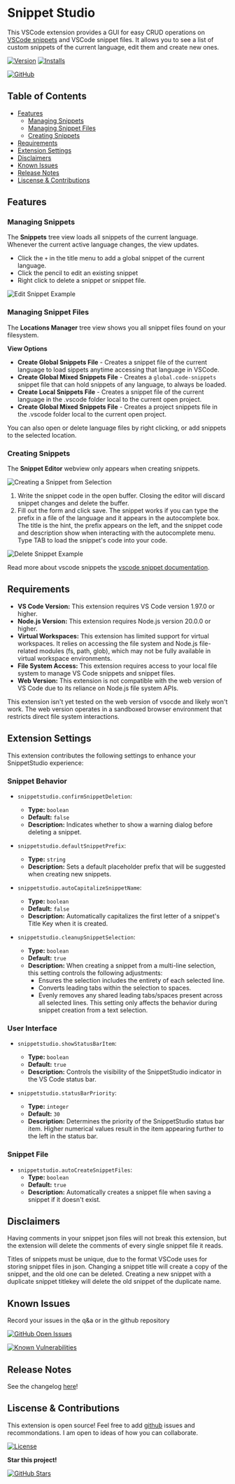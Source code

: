 # Snippet Studio

This VSCode extension provides a GUI for easy CRUD operations on [VSCode snippets](https://code.visualstudio.com/docs/editor/userdefinedsnippets) and VSCode snippet files. It allows you to see a list of custom snippets of the current language, edit them and create new ones.

[![Version](https://vsmarketplacebadges.dev/version/AlexDombroski.snippetstudio)]() [![Installs](https://vsmarketplacebadges.dev/installs/AlexDombroski.snippetstudio)]()

[![GitHub](https://img.shields.io/badge/GitHub-Repo-blue?logo=github)](https://github.com/alexanderdombroski/snippetstudio)

## Table of Contents

- [Features](#features)
    - [Managing Snippets](#managing-snippets)
    - [Managing Snippet Files](#managing-snippet-files)
    - [Creating Snippets](#creating-snippets)
- [Requirements](#requirements)
- [Extension Settings](#extension-settings)
- [Disclaimers](#disclaimers)
- [Known Issues](#known-issues)
- [Release Notes](#release-notes)
- [Liscense & Contributions](#liscense--contributions)

## Features

### Managing Snippets

The **Snippets** tree view loads all snippets of the current language. Whenever the current active language changes, the view updates.

* Click the `+` in the title menu to add a global snippet of the current language.
* Click the pencil to edit an existing snippet
* Right click to delete a snippet or snippet file.

![Edit Snippet Example](https://raw.githubusercontent.com/alexanderdombroski/snippetstudio/refs/heads/main/public/examples/edit.gif)

### Managing Snippet Files

The **Locations Manager** tree view shows you all snippet files found on your filesystem. 

**View Options**
* **Create Global Snippets File** - Creates a snippet file of the current language to load sippets anytime accessing that language in VSCode.
* **Create Global Mixed Snippets File** - Creates a `global.code-snippets` snippet file that can hold snippets of any language, to always be loaded.
* **Create Local Snippets File** - Creates a snippet file of the current language in the .vscode folder local to the current open project.
* **Create Global Mixed Snippets File** - Creates a project snippets file in the .vscode folder local to the current open project.

You can also open or delete language files by right clicking, or add snippets to the selected location.

### Creating Snippets

The **Snippet Editor** webview only appears when creating snippets.

![Creating a Snippet from Selection](https://raw.githubusercontent.com/alexanderdombroski/snippetstudio/refs/heads/main/public/examples/selection.gif)

1. Write the snippet code in the open buffer. Closing the editor will discard snippet changes and delete the buffer.
2. Fill out the form and click save. The snippet works if you can type the prefix in a file of the language and it appears in the autocomplete box. The title is the hint, the prefix appears on the left, and the snippet code and description show when interacting with the autocomplete menu. Type TAB to load the snippet's code into your code.

![Delete Snippet Example](https://raw.githubusercontent.com/alexanderdombroski/snippetstudio/refs/heads/main/public/examples/delete.gif)

Read more about vscode snippets the [vscode snippet documentation](https://code.visualstudio.com/docs/editor/userdefinedsnippets).

## Requirements

* **VS Code Version:** This extension requires VS Code version 1.97.0 or higher.
* **Node.js Version:** This extension requires Node.js version 20.0.0 or higher.
* **Virtual Workspaces:** This extension has limited support for virtual workspaces. It relies on accessing the file system and Node.js file-related modules (fs, path, glob), which may not be fully available in virtual workspace environments.
* **File System Access:** This extension requires access to your local file system to manage VS Code snippets and snippet files.
* **Web Version:** This extension is not compatible with the web version of VS Code due to its reliance on Node.js file system APIs.

This extension isn't yet tested on the web version of vsocde and likely won't work. The web version operates in a sandboxed browser environment that restricts direct file system interactions.

## Extension Settings

This extension contributes the following settings to enhance your SnippetStudio experience:

### Snippet Behavior

* `snippetstudio.confirmSnippetDeletion`:
    * **Type:** `boolean`
    * **Default:** `false`
    * **Description:** Indicates whether to show a warning dialog before deleting a snippet.

* `snippetstudio.defaultSnippetPrefix`:
    * **Type:** `string`
    * **Description:** Sets a default placeholder prefix that will be suggested when creating new snippets.

* `snippetstudio.autoCapitalizeSnippetName`:
    * **Type:** `boolean`
    * **Default:** `false`
    * **Description:** Automatically capitalizes the first letter of a snippet's Title Key when it is created.

* `snippetstudio.cleanupSnippetSelection`:
    * **Type:** `boolean`
    * **Default:** `true`
    * **Description:** When creating a snippet from a multi-line selection, this setting controls the following adjustments:
        * Ensures the selection includes the entirety of each selected line.
        * Converts leading tabs within the selection to spaces.
        * Evenly removes any shared leading tabs/spaces present across all selected lines.
        This setting only affects the behavior during snippet creation from a text selection.

### User Interface

* `snippetstudio.showStatusBarItem`:
    * **Type:** `boolean`
    * **Default:** `true`
    * **Description:** Controls the visibility of the SnippetStudio indicator in the VS Code status bar.

* `snippetstudio.statusBarPriority`:
    * **Type:** `integer`
    * **Default:** `30`
    * **Description:** Determines the priority of the SnippetStudio status bar item. Higher numerical values result in the item appearing further to the left in the status bar.

### Snippet File

* `snippetstudio.autoCreateSnippetFiles`:
    * **Type:** `boolean`
    * **Default:** `true`
    * **Description:** Automatically creates a snippet file when saving a snippet if it doesn't exist.

## Disclaimers

Having comments in your snippet json files will not break this extension, but the extension will delete the comments of every single snippet file it reads.

Titles of snippets must be unique, due to the format VSCode uses for storing snippet files in json. Changing a snippet title will create a copy of the snippet, and the old one can be deleted. Creating a new snippet with a duplicate snippet titlekey will delete the old snippet of the duplicate name.

## Known Issues

Record your issues in the q&a or in the github repository

[![GitHub Open Issues](https://img.shields.io/github/issues-raw/alexanderdombroski/snippetstudio)](https://github.com/alexanderdombroski/snippetstudio/issues)

[![Known Vulnerabilities](https://snyk.io/test/github/alexanderdombroski/snippetstudio/badge.svg)](https://snyk.io/test/github/alexanderdombroski/snippetstudio)

## Release Notes

See the changelog [here](https://github.com/alexanderdombroski/snippetstudio/blob/main/CHANGELOG.md)!

## Liscense & Contributions

This extension is open source! Feel free to add [github](https://github.com/alexanderdombroski/snippetstudio) issues and recommondations. I am open to ideas of how you can collaborate.

<!-- https://code.visualstudio.com/api/working-with-extensions/publishing-extension -->
<!-- https://code.visualstudio.com/api/working-with-extensions/continuous-integration -->

[![License](https://img.shields.io/github/license/alexanderdombroski/snippetstudio)](https://github.com/alexanderdombroski/snippetstudio?tab=MIT-1-ov-file#readme)

**Star this project!**

[![GitHub Stars](https://img.shields.io/github/stars/alexanderdombroski/snippetstudio?style=social)](https://github.com/alexanderdombroski/snippetstudio)